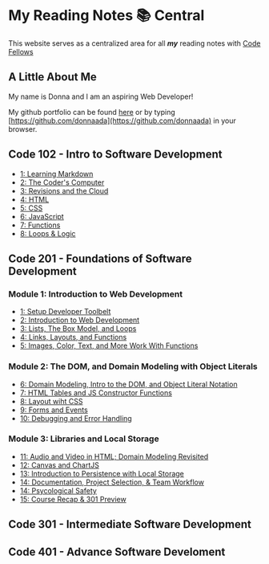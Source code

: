 # My Reading Notes 📚 Central

This website serves as a centralized area for all ***my*** reading notes with [Code Fellows]([url](https://www.codefellows.org))

<!-- Introduction -->
## A Little About Me

My name is Donna and I am an aspiring Web Developer!

My github portfolio can be found [here](https://github.com/donnaada) or by typing [https://github.com/donnaada](https://github.com/donnaada) in your browser.

<!-- ### What is Growth Mindset

Growth Mindset is believing that anyone can learn.

### Three Reminders to keep myself in growth mindset

* I don't know how to do this ... ***yet***!
* *EVERYONE* started off no knowing how to do the things I'm learning.
* I am capable of learning! -->

<!-- ## Links to Class Notes -->

## Code 102 - Intro to Software Development

* [1: Learning Markdown](./102/01_markdown.md)
* [2: The Coder's Computer](./102/02_coders_computer.md)
* [3: Revisions and the Cloud](./102/03_revisions_cloud.md)
* [4: HTML](./102/04_html.md)
* [5: CSS](./102/05_css.md)
* [6: JavaScript](./102/06_js.md)
* [7: Functions](./102/07_functions.md)
* [8: Loops &amp; Logic](./102/08_loops_logics.md)

## Code 201 - Foundations of Software Development

### Module 1: Introduction to Web Development

* [1: Setup Developer Toolbelt](./201/class-01.md)
* [2: Introduction to Web Development](./201/class02.md)
* [3: Lists, The Box Model, and Loops](./201/class03.md)
* [4: Links, Layouts, and Functions](./201/class04.md)
* [5: Images, Color, Text, and More Work With Functions](./201/class05.md)

### Module 2: The DOM, and Domain Modeling with Object Literals

* [6: Domain Modeling, Intro to the DOM, and Object Literal Notation](./201/class06.md)
* [7: HTML Tables and JS Constructor Functions](./201/class07.md)
* [8: Layout wiht CSS](./201/class08.md)
* [9: Forms and Events](./201/class09.md)
* [10: Debugging and Error Handling](./201/class10.md)

### Module 3: Libraries and Local Storage

* [11: Audio and Video in HTML; Domain Modeling Revisited](./201/class11.md)
* [12: Canvas and ChartJS](./201/class12.md)
* [13: Introduction to Persistence with Local Storage](./201/class13.md)
* [14: Documentation, Project Selection, & Team Workflow](./201/class14.md)
* [14: Psycological Safety](./201/class14-psycological-safety.md)
* [15: Course Recap &amp; 301 Preview](./201/class15.md)

## Code 301 - Intermediate Software Development

## Code 401 - Advance Software Develoment
